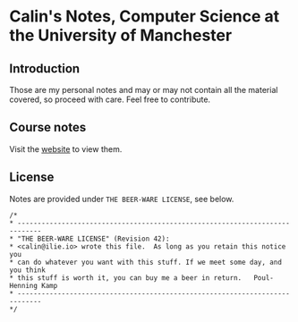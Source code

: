 # Calin's Notes, Computer Science at the University of Manchester

## Introduction

Those are my personal notes and may or may not contain all the material covered, so proceed with care.
Feel free to contribute.

## Course notes

Visit the [website](https://colinx05.github.io/uom-notes) to view them.

## License
Notes are provided under `THE BEER-WARE LICENSE`, see below.
```
/*
* ----------------------------------------------------------------------------
* "THE BEER-WARE LICENSE" (Revision 42):
* <calin@ilie.io> wrote this file.  As long as you retain this notice you
* can do whatever you want with this stuff. If we meet some day, and you think
* this stuff is worth it, you can buy me a beer in return.   Poul-Henning Kamp
* ----------------------------------------------------------------------------
*/
```